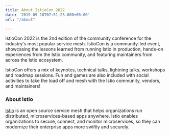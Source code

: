 ```yaml
---
title: About IstioCon 2022
date: '2019-09-10T07:51:25.000+00:00'
url: "/about"

---
```



IstioCon 2022 is the 2nd edition of the community conference for the industry's most popular service mesh. IstioCon is a community-led event, showcasing the lessons learned from running Istio in production, hands-on experiences from the Istio community, and featuring maintainers from across the Istio ecosystem. 

IstioCon offers a mix of keynotes, technical talks, lightning talks, workshops and roadmap sessions. Fun and games are also included with social activities to take the load off and mesh with the Istio community, vendors, and maintainers! 

### About Istio
[Istio](https://istio.io) is an open source service mesh that helps organizations run distributed, microservices-based apps anywhere. Istio enables organizations to secure, connect, and monitor microservices, so they can modernize their enterprise apps more swiftly and securely.